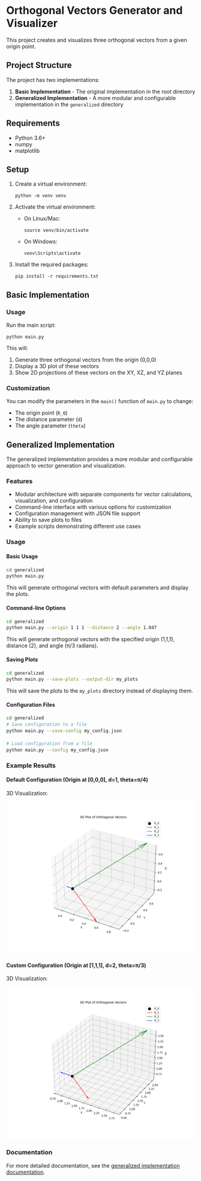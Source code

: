 # Orthogonal Vectors Generator and Visualizer

This project creates and visualizes three orthogonal vectors from a given origin point.

## Project Structure

The project has two implementations:

1. **Basic Implementation** - The original implementation in the root directory
2. **Generalized Implementation** - A more modular and configurable implementation in the `generalized` directory

## Requirements

- Python 3.6+
- numpy
- matplotlib

## Setup

1. Create a virtual environment:
   ```
   python -m venv venv
   ```

2. Activate the virtual environment:
   - On Linux/Mac:
     ```
     source venv/bin/activate
     ```
   - On Windows:
     ```
     venv\Scripts\activate
     ```

3. Install the required packages:
   ```
   pip install -r requirements.txt
   ```

## Basic Implementation

### Usage

Run the main script:
```
python main.py
```

This will:
1. Generate three orthogonal vectors from the origin (0,0,0)
2. Display a 3D plot of these vectors
3. Show 2D projections of these vectors on the XY, XZ, and YZ planes

### Customization

You can modify the parameters in the `main()` function of `main.py` to change:
- The origin point (`R_0`)
- The distance parameter (`d`)
- The angle parameter (`theta`)

## Generalized Implementation

The generalized implementation provides a more modular and configurable approach to vector generation and visualization.

### Features

- Modular architecture with separate components for vector calculations, visualization, and configuration
- Command-line interface with various options for customization
- Configuration management with JSON file support
- Ability to save plots to files
- Example scripts demonstrating different use cases

### Usage

#### Basic Usage

```bash
cd generalized
python main.py
```

This will generate orthogonal vectors with default parameters and display the plots.

#### Command-line Options

```bash
cd generalized
python main.py --origin 1 1 1 --distance 2 --angle 1.047
```

This will generate orthogonal vectors with the specified origin (1,1,1), distance (2), and angle (π/3 radians).

#### Saving Plots

```bash
cd generalized
python main.py --save-plots --output-dir my_plots
```

This will save the plots to the `my_plots` directory instead of displaying them.

#### Configuration Files

```bash
cd generalized
# Save configuration to a file
python main.py --save-config my_config.json

# Load configuration from a file
python main.py --config my_config.json
```

### Example Results

#### Default Configuration (Origin at [0,0,0], d=1, theta=π/4)

3D Visualization:

![Default 3D](generalized/docs/images/default_3d.png)

#### Custom Configuration (Origin at [1,1,1], d=2, theta=π/3)

3D Visualization:

![Custom 3D](generalized/docs/images/custom1_3d.png)

### Documentation

For more detailed documentation, see the [generalized implementation documentation](generalized/docs/documentation.md).
